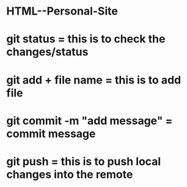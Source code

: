 # HTML--Personal-Site
# git status = this is to check the changes/status
# git add + file name = this is to add file
# git commit -m "add message" = commit message
# git push = this is to push local changes into the remote